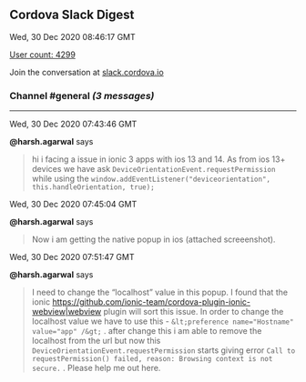 ## Cordova Slack Digest
Wed, 30 Dec 2020 08:46:17 GMT

[User count: 4299](https://cordova.slack.com/)


Join the conversation at [slack.cordova.io](http://slack.cordova.io/)

### __Channel #general__ _(3 messages)_
---

Wed, 30 Dec 2020 07:43:46 GMT

__@harsh.agarwal__ says 
> hi i facing a issue in ionic 3 apps with ios 13 and 14.
> As from ios 13+ devices we have ask `DeviceOrientationEvent.requestPermission` while using the `window.addEventListener("deviceorientation", this.handleOrientation, true);`
> 

Wed, 30 Dec 2020 07:45:04 GMT

__@harsh.agarwal__ says 
> Now i am getting the native popup in ios (attached screeenshot).
> 

Wed, 30 Dec 2020 07:51:47 GMT

__@harsh.agarwal__ says 
> I need to change the “localhost” value in this popup. I found that the ionic <https://github.com/ionic-team/cordova-plugin-ionic-webview|webview> plugin will sort this issue. In order to change the localhost value we have to use this - `&lt;preference name="Hostname" value="app" /&gt;` . after change this i am able to remove the localhost from the url but now this `DeviceOrientationEvent.requestPermission` starts giving error `Call to requestPermission() failed, reason: Browsing context is not secure.` . Please help me out here.
> 
